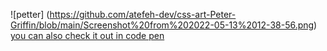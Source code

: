![petter] (https://github.com/atefeh-dev/css-art-Peter-Griffin/blob/main/Screenshot%20from%202022-05-13%2012-38-56.png)
[you can also check it out in code pen](https://codepen.io/thisisatefe/pen/mdXbqRa)
